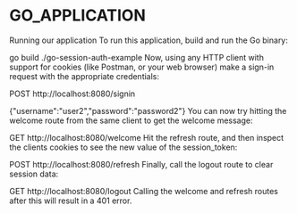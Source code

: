 # GO_APPLICATION
Running our application
To run this application, build and run the Go binary:

go build
./go-session-auth-example
Now, using any HTTP client with support for cookies (like Postman, or your web browser) make a sign-in request with the appropriate credentials:

POST http://localhost:8080/signin

{"username":"user2","password":"password2"}
You can now try hitting the welcome route from the same client to get the welcome message:

GET http://localhost:8080/welcome
Hit the refresh route, and then inspect the clients cookies to see the new value of the session_token:

POST http://localhost:8080/refresh
Finally, call the logout route to clear session data:

GET http://localhost:8080/logout
Calling the welcome and refresh routes after this will result in a 401 error.
